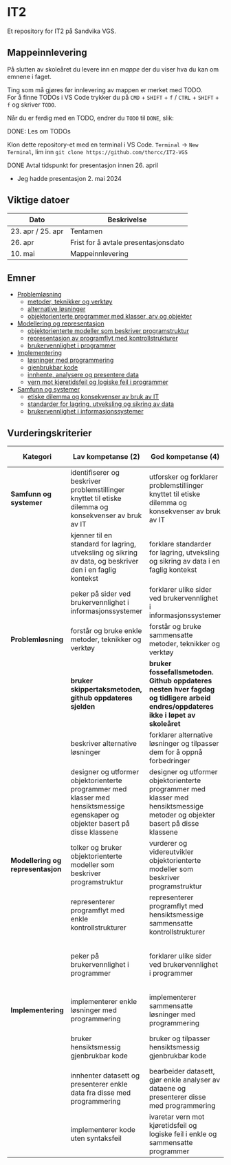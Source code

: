 # IT2

Et repository for IT2 på Sandvika VGS.

## Mappeinnlevering

På slutten av skoleåret du levere inn en _mappe_ der du viser hva du kan om emnene i faget.

Ting som må gjøres før innlevering av mappen er merket med TODO.  
For å finne TODOs i VS Code trykker du på `CMD` + `SHIFT` + `f` / `CTRL` + `SHIFT` + `f` og skriver `TODO`.

Når du er ferdig med en TODO, endrer du `TODO` til `DONE`, slik:


DONE:
Les om TODOs  
 
Klon dette repository-et med en terminal i VS Code. `Terminal` -> `New Terminal`, lim inn `git clone https://github.com/thorcc/IT2-VGS`  

DONE 
Avtal tidspunkt for presentasjon innen 26. april
- Jeg hadde presentasjon 2. mai 2024


## Viktige datoer
| Dato              | Beskrivelse                          |
| ----------------- | ------------------------------------ |
| 23. apr / 25. apr | Tentamen                             |
| 26. apr           | Frist for å avtale presentasjonsdato |
| 10. mai           | Mappeinnlevering                     |


## Emner
- [Problemløsning](problemlosning.md)
  - [metoder, teknikker og verktøy](./problemlosning.md#metoder-teknikker-og-verktøy)
  - [alternative løsninger](./problemlosning.md#alternative-løsninger)
  - [objektorienterte programmer med klasser, arv og objekter](./problemlosning.md#objektorienterte-programmer-med-klasser-arv-og-objekter)
- [Modellering og representasjon](modellering-og-representasjon.md)
  - [objektorienterte modeller som beskriver programstruktur](modellering-og-representasjon.md#objektorienterte-modeller-som-beskriver-programstruktur)
  - [representasjon av programflyt med kontrollstrukturer](modellering-og-representasjon.md#representasjon-av-programflyt-med-kontrollstrukturer)
  - [brukervennlighet i programmer](modellering-og-representasjon.md#brukervennlighet-i-programmer)
- [Implementering](implementering.md)
  - [løsninger med programmering](implementering.md#løsninger-med-programmering)
  - [gjenbrukbar kode](implementering.md#gjenbrukbar-kode)
  - [innhente, analysere og presentere data](implementering.md#innhente-analysere-og-presentere-data)
  - [vern mot kjøretidsfeil og logiske feil i programmer](./implementering.md#vern-mot-kjøretidsfeil-og-logiske-feil-i-programmer)
- [Samfunn og systemer](./samfunn-og-systemer.md)
  - [etiske dilemma og konsekvenser av bruk av IT](./samfunn-og-systemer.md#etiske-dilemma-og-konsekvenser-av-bruk-av-it)
  - [standarder for lagring, utveksling og sikring av data](./samfunn-og-systemer.md#standarder-for-lagring-utveksling-og-sikring-av-data)
  - [brukervennlighet i informasjonssystemer](./samfunn-og-systemer.md#brukervennlighet-i-informasjonssystemer)


## Vurderingskriterier
| Kategori                          | Lav kompetanse (2)                                                                                                               | God kompetanse (4)                                                                                                                 | Utmerket kompetanse (6)                                                                                               |
| --------------------------------- | -------------------------------------------------------------------------------------------------------------------------------- | ---------------------------------------------------------------------------------------------------------------------------------- | --------------------------------------------------------------------------------------------------------------------- |
| **Samfunn og systemer**           | identifiserer og beskriver problemstillinger knyttet til etiske dilemma og konsekvenser av bruk av IT                            | utforsker og forklarer problemstillinger knyttet til etiske dilemma og konsekvenser av bruk av IT                                  | utforsker og vurderer problemstillinger knyttet til etiske dilemma og konsekvenser av bruk av IT ved kritisk drøfting |
|                                   | kjenner til en standard for lagring, utveksling og sikring av data, og beskriver den i en faglig kontekst                        | forklare standarder for lagring, utveksling og sikring av data i en faglig kontekst                                                | gjør rede for standarder for lagring, utveksling og sikring av data med faglige begrunnelser og forklaringer          |
|                                   | peker på sider ved brukervennlighet i informasjonssystemer                                                                       | forklarer ulike sider ved brukervennlighet i informasjonssystemer                                                                  | vurderer brukervennlighet i informasjonssystemer                                                                      |
| **Problemløsning**                | forstår og bruke enkle metoder, teknikker og verktøy                                                                             | forstår og bruke sammensatte metoder, teknikker og verktøy                                                                         | hensiktsmessig anvende avanserte metoder, teknikker og verktøy                                                        |
|                                   | **bruker skippertaksmetoden, github oppdateres sjelden**                                                                         | **bruker fossefallsmetoden. Github oppdateres nesten hver fagdag og tidligere arbeid endres/oppdateres ikke i løpet av skoleåret** | **arbeider smidig. Github oppdateres hver fagdag og tidligere arbeid endres/oppdateres i løpet av skoleåret**         |
|                                   | beskriver alternative løsninger                                                                                                  | forklarer alternative løsninger og tilpasser dem for å oppnå forbedringer                                                          | grundig vurderer alternative løsninger og gjøre hensiktsmessige valg                                                  |
|                                   | designer og utformer objektorienterte programmer med klasser med hensiktsmessige egenskaper og objekter basert på disse klassene | designer og utformer objektorienterte programmer med klasser med hensiktsmessige metoder og objekter basert på disse klassene      | designer og utformer objektorienterte programmer med klasser med hensiktsmessig arv og objekter basert på de klassene |
| **Modellering og representasjon** | tolker og bruker objektorienterte modeller som beskriver programstruktur                                                         | vurderer og videreutvikler objektorienterte modeller som beskriver programstruktur                                                 | forbedre og lager komplette objektorienterte modeller som beskriver programstruktur                                   |
|                                   | representerer programflyt med enkle kontrollstrukturer                                                                           | representerer programflyt med hensiktsmessige sammensatte kontrollstrukturer                                                       | representerer programflyt med hensiktsmessige og effektive avanserte kontrollstrukturer                               |
|                                   | peker på brukervennlighet i programmer                                                                                           | forklarer ulike sider ved brukervennlighet i programmer                                                                            | vurderer brukervennlighet i programmer og foreslår hensiktsmessige forbedringer                                       |
| **Implementering**                | implementerer enkle løsninger med programmering                                                                                  | implementerer sammensatte løsninger med programmering                                                                              | implementerer avanserte løsninger med programmering                                                                   |
|                                   | bruker hensiktsmessig gjenbrukbar kode                                                                                           | bruker og tilpasser hensiktsmessig gjenbrukbar kode                                                                                | bruker, tilpasser og utvikler hensiktsmessig gjenbrukbar kode                                                         |
|                                   | innhenter datasett og presenterer enkle data fra disse med programmering                                                         | bearbeider datasett, gjør enkle analyser av dataene og presenterer disse med programmering                                         | gjør sammensatte analyser av datasett og presenterer disse med programmering                                          |
|                                   | implementerer kode uten syntaksfeil                                                                                              | ivaretar vern mot kjøretidsfeil og logiske feil i enkle og sammensatte programmer                                                  | ivaretar vern mot kjøretidsfeil og logiske feil i avanserte programmer                                                |
